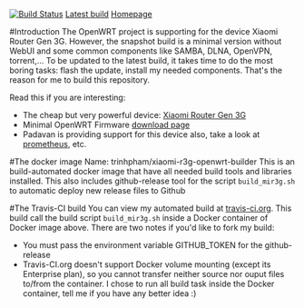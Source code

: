 [![Build Status](https://travis-ci.org/trinhpham/xiaomi-r3g-openwrt-builder.svg?branch=master)](https://travis-ci.org/trinhpham/xiaomi-r3g-openwrt-builder)
[Latest build](https://github.com/trinhpham/xiaomi-r3g-openwrt-builder/releases/latest)
[Homepage](https://github.com/trinhpham/xiaomi-r3g-openwrt-builder)

#Introduction
The OpenWRT project is supporting for the device Xiaomi Router Gen 3G.
However, the snapshot build is a minimal version without WebUI and some common components like SAMBA, DLNA, OpenVPN, torrent,...
To be updated to the latest build, it takes time to do the most boring tasks: flash the update, install my needed components.
That's the reason for me to build this repository.

Read this if you are interesting:
- The cheap but very powerful device: [Xiaomi Router Gen 3G](https://wiki.openwrt.org/toh/xiaomi/mir3g)
- Minimal OpenWRT Firmware [download page](https://downloads.lede-project.org/snapshots/targets/ramips/mt7621/)
- Padavan is providing support for this device also, take a look at [prometheus](http://prometheus.freize.net), etc.

#The docker image
Name: trinhpham/xiaomi-r3g-openwrt-builder
This is an build-automated docker image that have all needed build tools and libraries installed.
This also includes github-release tool for the script `build_mir3g.sh` to automatic deploy new release files to Github

#The Travis-CI build
You can view my automated build at [travis-ci.org](https://travis-ci.org/trinhpham/xiaomi-r3g-openwrt-builder).
This build call the build script `build_mir3g.sh` inside a Docker container of Docker image above.
There are two notes if you'd like to fork my build:
- You must pass the environment variable GITHUB_TOKEN for the github-release
- Travis-CI.org doesn't support Docker volume mounting (except its Enterprise plan), so you cannot transfer neither source nor ouput files to/from the container. I chose to run all build task inside the Docker container, tell me if you have any better idea :)